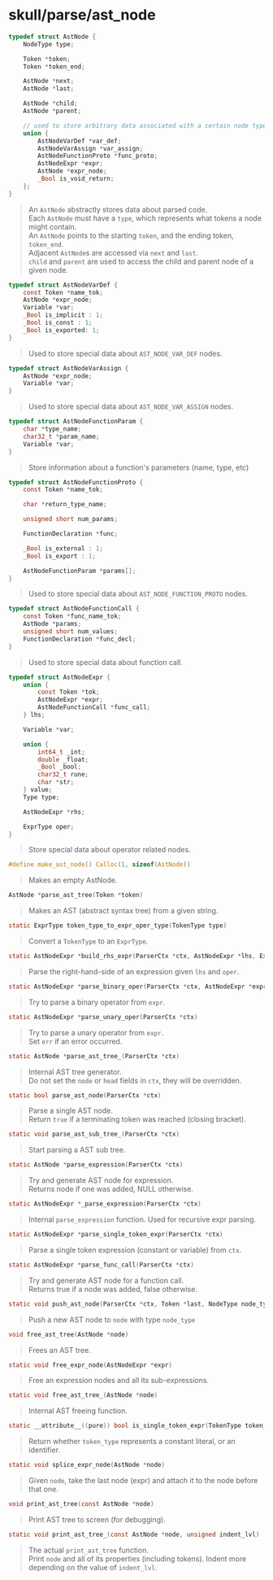 # skull/parse/ast_node

```c
typedef struct AstNode {
	NodeType type;

	Token *token;
	Token *token_end;

	AstNode *next;
	AstNode *last;

	AstNode *child;
	AstNode *parent;

	// used to store arbitrary data associated with a certain node type
	union {
		AstNodeVarDef *var_def;
		AstNodeVarAssign *var_assign;
		AstNodeFunctionProto *func_proto;
		AstNodeExpr *expr;
		AstNode *expr_node;
		_Bool is_void_return;
	};
}
```

> An `AstNode` abstractly stores data about parsed code.
> \
> Each `AstNode` must have a `type`, which represents what tokens a node might
> contain.
> \
> An `AstNode` points to the starting `token`, and the ending token, `token_end`.
> \
> Adjacent `AstNode`s are accessed via `next` and `last`.
> \
> `child` and `parent` are used to access the child and parent node of a given
> node.

```c
typedef struct AstNodeVarDef {
	const Token *name_tok;
	AstNode *expr_node;
	Variable *var;
	_Bool is_implicit : 1;
	_Bool is_const : 1;
	_Bool is_exported: 1;
}
```

> Used to store special data about `AST_NODE_VAR_DEF` nodes.

```c
typedef struct AstNodeVarAssign {
	AstNode *expr_node;
	Variable *var;
}
```

> Used to store special data about `AST_NODE_VAR_ASSIGN` nodes.

```c
typedef struct AstNodeFunctionParam {
	char *type_name;
	char32_t *param_name;
	Variable *var;
}
```

> Store information about a function's parameters (name, type, etc)

```c
typedef struct AstNodeFunctionProto {
	const Token *name_tok;

	char *return_type_name;

	unsigned short num_params;

	FunctionDeclaration *func;

	_Bool is_external : 1;
	_Bool is_export : 1;

	AstNodeFunctionParam *params[];
}
```

> Used to store special data about `AST_NODE_FUNCTION_PROTO` nodes.

```c
typedef struct AstNodeFunctionCall {
	const Token *func_name_tok;
	AstNode *params;
	unsigned short num_values;
	FunctionDeclaration *func_decl;
}
```

> Used to store special data about function call.

```c
typedef struct AstNodeExpr {
	union {
		const Token *tok;
		AstNodeExpr *expr;
		AstNodeFunctionCall *func_call;
	} lhs;

	Variable *var;

	union {
		int64_t _int;
		double _float;
		_Bool _bool;
		char32_t rune;
		char *str;
	} value;
	Type type;

	AstNodeExpr *rhs;

	ExprType oper;
}
```

> Store special data about operator related nodes.

```c
#define make_ast_node() Calloc(1, sizeof(AstNode))
```

> Makes an empty AstNode.

```c
AstNode *parse_ast_tree(Token *token)
```

> Makes an AST (abstract syntax tree) from a given string.

```c
static ExprType token_type_to_expr_oper_type(TokenType type)
```

> Convert a `TokenType` to an `ExprType`.

```c
static AstNodeExpr *build_rhs_expr(ParserCtx *ctx, AstNodeExpr *lhs, ExprType oper)
```

> Parse the right-hand-side of an expression given `lhs` and `oper`.

```c
static AstNodeExpr *parse_binary_oper(ParserCtx *ctx, AstNodeExpr *expr)
```

> Try to parse a binary operator from `expr`.

```c
static AstNodeExpr *parse_unary_oper(ParserCtx *ctx)
```

> Try to parse a unary operator from `expr`.
> \
> Set `err` if an error occurred.

```c
static AstNode *parse_ast_tree_(ParserCtx *ctx)
```

> Internal AST tree generator.
> \
> Do not set the `node` or `head` fields in `ctx`, they will be overridden.

```c
static bool parse_ast_node(ParserCtx *ctx)
```

> Parse a single AST node.
> \
> Return `true` if a terminating token was reached (closing bracket).

```c
static void parse_ast_sub_tree_(ParserCtx *ctx)
```

> Start parsing a AST sub tree.

```c
static AstNode *parse_expression(ParserCtx *ctx)
```

> Try and generate AST node for expression.
> \
> Returns node if one was added, NULL otherwise.

```c
static AstNodeExpr *_parse_expression(ParserCtx *ctx)
```

> Internal `parse_expression` function. Used for recursive expr parsing.

```c
static AstNodeExpr *parse_single_token_expr(ParserCtx *ctx)
```

> Parse a single token expression (constant or variable) from `ctx`.

```c
static AstNodeExpr *parse_func_call(ParserCtx *ctx)
```

> Try and generate AST node for a function call.
> \
> Returns true if a node was added, false otherwise.

```c
static void push_ast_node(ParserCtx *ctx, Token *last, NodeType node_type)
```

> Push a new AST node to `node` with type `node_type`

```c
void free_ast_tree(AstNode *node)
```

> Frees an AST tree.

```c
static void free_expr_node(AstNodeExpr *expr)
```

> Free an expression nodes and all its sub-expressions.

```c
static void free_ast_tree_(AstNode *node)
```

> Internal AST freeing function.

```c
static __attribute__((pure)) bool is_single_token_expr(TokenType token_type)
```

> Return whether `token_type` represents a constant literal, or an identifier.

```c
static void splice_expr_node(AstNode *node)
```

> Given `node`, take the last node (expr) and attach it to the node before
> that one.

```c
void print_ast_tree(const AstNode *node)
```

> Print AST tree to screen (for debugging).

```c
static void print_ast_tree_(const AstNode *node, unsigned indent_lvl)
```

> The actual `print_ast_tree` function.
> \
> Print `node` and all of its properties (including tokens).
> Indent more depending on the value of `indent_lvl`.

